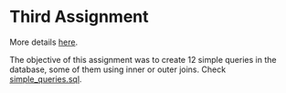 # Third Assignment
More details [here](https://github.com/nevwalkalone/Databases-2019-2020-AUEB/blob/main/3rd%20Assignment/3rd-announcement.pdf).

The objective of this assignment was to create 12 simple queries in the database, some of them using inner or outer joins. Check [simple_queries.sql](https://github.com/nevwalkalone/Databases-2019-2020-AUEB/blob/main/3rd%20Assignment/src/simple_queries.sql).
